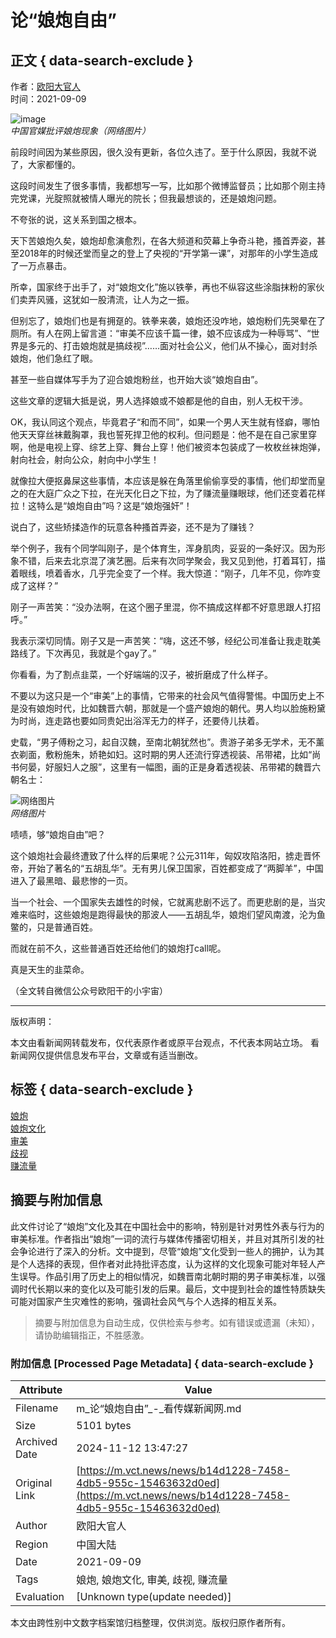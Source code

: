 # 论“娘炮自由”

## 正文 { data-search-exclude }


作者：[欧阳大官人](https://m.vct.news/news/author/ou-yang-da-guan-ren)  
时间：2021-09-09

![image](https://s3.vct.news/uploads/20210907050940/cede58f7334b9cb4c5b92a2f72341efde1fd3ebc7f64a40e427ba255129dda47.jpg)  
*中国官媒批评娘炮现象（网络图片）*

前段时间因为某些原因，很久没有更新，各位久违了。至于什么原因，我就不说了，大家都懂的。 

这段时间发生了很多事情，我都想写一写，比如那个微博监督员；比如那个刚主持完党课，光腚照就被情人曝光的院长；但我最想谈的，还是娘炮问题。 

不夸张的说，这关系到国之根本。

天下苦娘炮久矣，娘炮却愈演愈烈，在各大频道和荧幕上争奇斗艳，搔首弄姿，甚至2018年的时候还堂而皇之的登上了央视的“开学第一课”，对那年的小学生造成了一万点暴击。

所幸，国家终于出手了，对“娘炮文化”施以铁拳，再也不纵容这些涂脂抹粉的家伙们卖弄风骚，这犹如一股清流，让人为之一振。 

但别忘了，娘炮们也是有拥趸的。铁拳来袭，娘炮还没咋地，娘炮粉们先哭晕在了厕所。有人在网上留言道：“审美不应该千篇一律，娘不应该成为一种辱骂”、“世界是多元的、打击娘炮就是搞歧视”……面对社会公义，他们从不操心，面对封杀娘炮，他们急红了眼。

甚至一些自媒体写手为了迎合娘炮粉丝，也开始大谈“娘炮自由”。

这些文章的逻辑大抵是说，男人选择娘或不娘都是他的自由，别人无权干涉。

OK，我认同这个观点，毕竟君子“和而不同”，如果一个男人天生就有怪癖，哪怕他天天穿丝袜戴胸罩，我也誓死捍卫他的权利。但问题是：他不是在自己家里穿啊，他是电视上穿、综艺上穿、舞台上穿！他们被资本包装成了一枚枚丝袜炮弹，射向社会，射向公众，射向中小学生！ 

就像拉大便抠鼻屎这些事情，本应该是躲在角落里偷偷享受的事情，他们却堂而皇之的在大庭广众之下拉，在光天化日之下拉，为了赚流量赚眼球，他们还变着花样拉！这特么是“娘炮自由”吗？这是“娘炮强奸”！ 

说白了，这些矫揉造作的玩意各种搔首弄姿，还不是为了赚钱？

举个例子，我有个同学叫刚子，是个体育生，浑身肌肉，妥妥的一条好汉。因为形象不错，后来去北京混了演艺圈。后来有次同学聚会，我又见到他，打着耳钉，描着眼线，喷着香水，几乎完全变了一个样。我大惊道：“刚子，几年不见，你咋变成了这样？”

刚子一声苦笑：“没办法啊，在这个圈子里混，你不搞成这样都不好意思跟人打招呼。”

我表示深切同情。刚子又是一声苦笑：“嗨，这还不够，经纪公司准备让我走耽美路线了。下次再见，我就是个gay了。”

你看看，为了割点韭菜，一个好端端的汉子，被折磨成了什么样子。 

不要以为这只是一个“审美”上的事情，它带来的社会风气值得警惕。中国历史上不是没有娘炮时代，比如魏晋六朝，那就是一个盛产娘炮的朝代。男人均以脸施粉黛为时尚，连走路也要如同贵妃出浴浑无力的样子，还要侍儿扶着。

史载，“男子傅粉之习，起自汉魏，至南北朝犹然也”。贵游子弟多无学术，无不薰衣剃面，敷粉施朱，娇艳如妇。这时期的男人还流行穿透视装、吊带裙，比如“尚书何晏，好服妇人之服”，这里有一幅图，画的正是身着透视装、吊带裙的魏晋六朝名士：

![网络图片](https://vctnewsmedia.s3-ap-northeast-1.amazonaws.com/uploads/20210907050936/dc323bc0-1d6b-4ed9-911c-f0720343a2e4.png)  
*网络图片*

啧啧，够“娘炮自由”吧？

这个娘炮社会最终遭致了什么样的后果呢？公元311年，匈奴攻陷洛阳，掳走晋怀帝，开始了著名的“五胡乱华”。无有男儿保卫国家，百姓都变成了“两脚羊”，中国进入了最黑暗、最悲惨的一页。 

当一个社会、一个国家失去雄性的时候，它就离悲剧不远了。而更悲剧的是，当灾难来临时，这些娘炮是跑得最快的那波人——五胡乱华，娘炮们望风南渡，沦为鱼鳖的，只是普通百姓。

而就在前不久，这些普通百姓还给他们的娘炮打call呢。

真是天生的韭菜命。

（全文转自微信公众号欧阳干的小宇宙）

---

版权声明：

本文由看新闻网转载发布，仅代表原作者或原平台观点，不代表本网站立场。 看新闻网仅提供信息发布平台，文章或有适当删改。

## 标签 { data-search-exclude }

[娘炮](https://m.vct.news/keyword/niang-pao)  
[娘炮文化](https://m.vct.news/keyword/niang-pao-wen-hua)  
[审美](https://m.vct.news/keyword/shen-mei)  
[歧视](https://m.vct.news/keyword/qi-shi)  
[赚流量](https://m.vct.news/keyword/zhuan-liu-liang)  

## 摘要与附加信息

<!-- tcd_abstract -->
此文件讨论了“娘炮”文化及其在中国社会中的影响，特别是针对男性外表与行为的审美标准。作者指出“娘炮”一词的流行与媒体传播密切相关，并且对其所引发的社会争论进行了深入的分析。文中提到，尽管“娘炮”文化受到一些人的拥护，认为其是个人选择的表现，但作者对此持批评态度，认为这样的文化现象可能对年轻人产生误导。作品引用了历史上的相似情况，如魏晋南北朝时期的男子审美标准，以强调时代长期以来的变化以及可能引发的后果。最后，文中提到社会的雄性特质缺失可能对国家产生灾难性的影响，强调社会风气与个人选择的相互关系。
<!-- tcd_abstract_end -->

> 摘要与附加信息为自动生成，仅供检索与参考。如有错误或遗漏（未知），请协助编辑指正，不胜感激。

### 附加信息 [Processed Page Metadata] { data-search-exclude }

| Attribute       | Value                                  |
|-----------------|----------------------------------------|
| Filename        | m_论“娘炮自由”_-_看传媒新闻网.md                             |
| Size            | 5101 bytes                           |
| Archived Date   | 2024-11-12 13:47:27                             |
| Original Link   | [https://m.vct.news/news/b14d1228-7458-4db5-955c-15463632d0ed](https://m.vct.news/news/b14d1228-7458-4db5-955c-15463632d0ed)                       |
| Author          | 欧阳大官人                               |
| Region          | 中国大陆                               |
| Date            | 2021-09-09                                 |
| Tags            | 娘炮, 娘炮文化, 审美, 歧视, 赚流量                                 |
| Evaluation            | [Unknown type(update needed)]                                 |
<!-- tcd_table_end -->

本文由跨性别中文数字档案馆归档整理，仅供浏览。版权归原作者所有。
